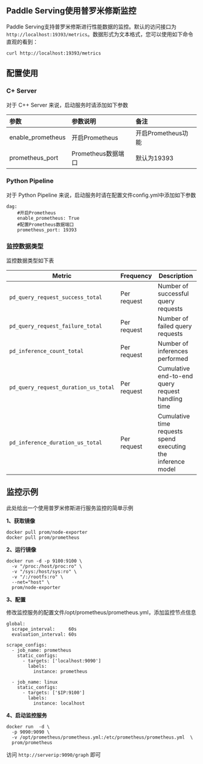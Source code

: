 ## Paddle Serving使用普罗米修斯监控

Paddle Serving支持普罗米修斯进行性能数据的监控。默认的访问接口为`http://localhost:19393/metrics`。数据形式为文本格式，您可以使用如下命令直观的看到：
```
curl http://localhost:19393/metrics
```

## 配置使用

### C+ Server

对于 C++ Server 来说，启动服务时请添加如下参数

| 参数     | 参数说明                    | 备注                                                             |
| :------- | :-------------------------- | :--------------------------------------------------------------- |
| enable_prometheus | 开启Prometheus    | 开启Prometheus功能                                      |
| prometheus_port  | Prometheus数据端口    | 默认为19393                                     |

### Python Pipeline

对于 Python Pipeline 来说，启动服务时请在配置文件config.yml中添加如下参数
```
dag:
    #开启Prometheus
    enable_prometheus: True
    #配置Prometheus数据端口
    prometheus_port: 19393
```

### 监控数据类型

监控数据类型如下表

| Metric                                         | Frequency   | Description                                           |
| ---------------------------------------------- | ----------- | ----------------------------------------------------- |
| `pd_query_request_success_total`               | Per request | Number of successful query requests                         |
| `pd_query_request_failure_total`               | Per request | Number of failed query requests     |
| `pd_inference_count_total`                     | Per request | Number of inferences performed      |
| `pd_query_request_duration_us_total`           | Per request | Cumulative end-to-end query request handling time                            |
| `pd_inference_duration_us_total`               | Per request | Cumulative time requests spend executing the inference model               |

## 监控示例

此处给出一个使用普罗米修斯进行服务监控的简单示例

**1、获取镜像**

```
docker pull prom/node-exporter
docker pull prom/prometheus
```

**2、运行镜像**

```
docker run -d -p 9100:9100 \
  -v "/proc:/host/proc:ro" \
  -v "/sys:/host/sys:ro" \
  -v "/:/rootfs:ro" \
  --net="host" \
  prom/node-exporter
```

**3、配置**

修改监控服务的配置文件/opt/prometheus/prometheus.yml，添加监控节点信息

```
global:
  scrape_interval:     60s
  evaluation_interval: 60s
  
scrape_configs:
  - job_name: prometheus
    static_configs:
      - targets: ['localhost:9090']
        labels:
          instance: prometheus
  
  - job_name: linux
    static_configs:
      - targets: ['$IP:9100']
        labels:
          instance: localhost
```

**4、启动监控服务**

```
docker run  -d \
  -p 9090:9090 \
  -v /opt/prometheus/prometheus.yml:/etc/prometheus/prometheus.yml  \
  prom/prometheus
```
访问 `http://serverip:9090/graph` 即可